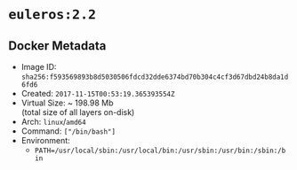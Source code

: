 # `euleros:2.2`

## Docker Metadata

- Image ID: `sha256:f593569893b8d5030506fdcd32dde6374bd70b304c4cf3d67dbd24b8da1d6fd6`
- Created: `2017-11-15T00:53:19.365393554Z`
- Virtual Size: ~ 198.98 Mb  
  (total size of all layers on-disk)
- Arch: `linux`/`amd64`
- Command: `["/bin/bash"]`
- Environment:
  - `PATH=/usr/local/sbin:/usr/local/bin:/usr/sbin:/usr/bin:/sbin:/bin`
